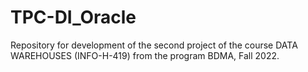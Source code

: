 # TPC-DI_Oracle
Repository for development of the second project of the course DATA WAREHOUSES (INFO-H-419) from the program BDMA, Fall 2022.
